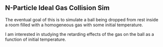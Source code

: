 ## N-Particle Ideal Gas Collision Sim

The eventual goal of this is to simulate a ball being dropped from rest inside a room filled with a homogeneous gas with some initial temperature.

I am interested in studying the retarding effects of the gas on the ball as a function of initial temperature.